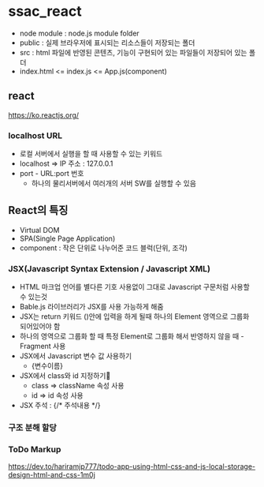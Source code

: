 # ssac_react

- node module : node.js module folder
- public : 실제 브라우저에 표시되는 리소스들이 저장되는 폴더
- src : html 파일에 반영된 콘텐츠, 기능이 구현되어 있는 파일들이 저장되어 있는 폴더
- index.html <= index.js <= App.js(component)

## react

https://ko.reactjs.org/

### localhost URL
- 로컬 서버에서 실행을 할 때 사용할 수 있는 키워드
- localhost => IP 주소 : 127.0.0.1
- port - URL:port 번호
    - 하나의 물리서버에서 여러개의 서버 SW를 실행할 수 있음

## React의 특징

- Virtual DOM
- SPA(Single Page Application)
- component : 작은 단위로 나누어준 코드 블럭(단위, 조각)

### JSX(Javascript Syntax Extension / Javascript XML)

- HTML 마크업 언어를 별다른 기호 사용없이 그대로 Javascript 구문처럼 사용할 수 있는것
- Bable.js 라이브러리가 JSX를 사용 가능하게 해줌
- JSX는 return 키워드 ()안에 입력을 하게 될때 하나의 Element 영역으로 그룹화 되어있어야 함
- 하나의 영역으로 그룹화 할 때 특정 Element로 그룹화 해서 반영하지 않을 때 -Fragment 사용
- JSX에서 Javascript 변수 값 사용하기
    - {변수이름}
- JSX에서 class와 id 지정하기
    - class => className 속성 사용
    - id => id 속성 사용
- JSX 주석 : {/* 주석내용 */}

### 구조 분해 할당



### ToDo Markup
https://dev.to/hariramjp777/todo-app-using-html-css-and-js-local-storage-design-html-and-css-1m0j